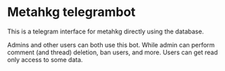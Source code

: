 # Metahkg telegrambot

This is a telegram interface for metahkg directly using the database.

Admins and other users can both use this bot. While admin can perform comment (and thread) deletion,
ban users, and more. Users can get read only access to some data.

